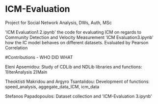 # ICM-Evaluation 
Project for Social Network Analysis, DWs, Auth, MSc
 
'ICM Evaluation1.2.ipynb' the code for evaluating ICM on regards to Community Detection and Velocity Measurement
'ICM Evaluation3.ipynb' how the IC model behaves on different datasets. Evaluated by Pearson Correlation

#Contributions - WHO DID WHAT

Eleni Apsemidou:
Study of CDLib and NDLib libraries and functions: 1)IterAnalysis 2)Main

Theoktisti Makridou and Argyro Tsantalidou:
Development of functions: speed_analysis, aggegate_data_ICM, icm_data

Stefanos Papadopoulos:
Dataset collection and 'ICM-Evaluation 3.ipynb'
